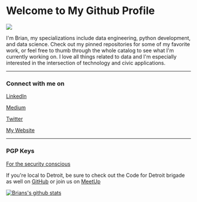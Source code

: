 <!--
Author: Brian Thomas Ross
-->

# Welcome to My Github Profile

![](https://komarev.com/ghpvc/?username=BrianThomasRoss)

I'm Brian, my specializations include data engineering, python development, and data science. Check out my pinned repositories for some of my favorite work, or feel free to thumb through the whole catalog to see what I'm currently working on. I love all things related to data and I'm especially interested in the intersection of technology and civic applications.

----

### Connect with me on

[LinkedIn](https://www.linkedin.com/in/brianthomasross)

[Medium](https://www.medium.com/@brianthomasross)

[Twitter](https://www.twitter.com/brianthomasross)

[My Website](https://www.brianthomasross.com)

---

### PGP Keys

[For the security conscious](https://gist.github.com/BrianThomasRoss/76cf40250632758b89dfbf1a393e1377)

If you're local to Detroit, be sure to check out the Code for Detroit brigade as well on [GitHub](https://www.github.com/Code-for-Detroit) or join us on [MeetUp](https://www.meetup.com/Code-for-Detroit/)

[![Brians's github stats](https://github-readme-stats.vercel.app/api?username=BrianThomasRoss)](https://github.com/anuraghazra/github-readme-stats)
